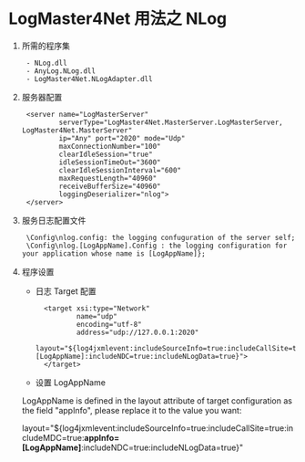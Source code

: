 LogMaster4Net 用法之 NLog
=============

1. 所需的程序集

		- NLog.dll
		- AnyLog.NLog.dll
		- LogMaster4Net.NLogAdapter.dll
	



2. 服务器配置

		<server name="LogMasterServer"
	            serverType="LogMaster4Net.MasterServer.LogMasterServer, LogMaster4Net.MasterServer"
	            ip="Any" port="2020" mode="Udp"
	            maxConnectionNumber="100"
				clearIdleSession="true"
				idleSessionTimeOut="3600"
				clearIdleSessionInterval="600"
				maxRequestLength="40960"
                receiveBufferSize="40960"
				loggingDeserializer="nlog">
	    </server>

3. 服务日志配置文件

		\Config\nlog.config: the logging confuguration of the server self;
		\Config\nlog.[LogAppName].Config : the logging configuration for your application whose name is [LogAppName]};

4. 程序设置

	- 日志 Target 配置
	
			<target xsi:type="Network"
          			name="udp"
          			encoding="utf-8"
          			address="udp://127.0.0.1:2020"
			        layout="${log4jxmlevent:includeSourceInfo=true:includeCallSite=true:includeMDC=true:appInfo=[LogAppName]:includeNDC=true:includeNLogData=true}">
    		</target>

	- 设置 LogAppName

	LogAppName is defined in the layout attribute of target configuration as the field "appInfo", please replace it to the value you want:

	layout="${log4jxmlevent:includeSourceInfo=true:includeCallSite=true:includeMDC=true:**appInfo=[LogAppName]**:includeNDC=true:includeNLogData=true}"



